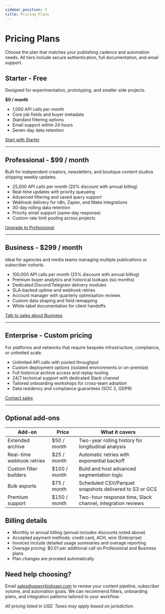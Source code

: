 ```yaml
---
sidebar_position: 3
title: Pricing Plans
---
```


# Pricing Plans

Choose the plan that matches your publishing cadence and automation needs. All tiers include secure authentication, full documentation, and email support.

## Starter - Free

Designed for experimentation, prototyping, and smaller side projects.

**$0 / month**

- 1,000 API calls per month
- Core job fields and buyer metadata
- Standard filtering options
- Email support within 24 hours
- Seven-day data retention

[Start with Starter](/docs/getting-started)

---

## Professional - $99 / month

Built for independent creators, newsletters, and boutique content studios shipping weekly updates.

- 25,000 API calls per month (20% discount with annual billing)
- Real-time updates with priority queueing
- Advanced filtering and saved query support
- Webhook delivery for n8n, Zapier, and Make integrations
- 30-day rolling data retention
- Priority email support (same-day response)
- Custom rate limit pooling across projects

[Upgrade to Professional](mailto:sales@upworkjobsapi.com?subject=Professional%20Plan%20Signup)

---

## Business - $299 / month

Ideal for agencies and media teams managing multiple publications or subscriber cohorts.

- 100,000 API calls per month (25% discount with annual billing)
- Premium buyer analytics and historical lookups (six months)
- Dedicated Discord/Telegram delivery modules
- SLA-backed uptime and webhook retries
- Account manager with quarterly optimisation reviews
- Custom data shaping and field remapping
- White-label documentation for client handoffs

[Talk to sales about Business](mailto:sales@upworkjobsapi.com?subject=Business%20Plan%20Signup)

---

## Enterprise - Custom pricing

For platforms and networks that require bespoke infrastructure, compliance, or unlimited scale.

- Unlimited API calls with pooled throughput
- Custom deployment options (isolated environments or on-premise)
- Full historical archive access and replay tooling
- 24/7 technical support with dedicated Slack channel
- Tailored onboarding workshops for cross-team adoption
- Data residency and compliance guarantees (SOC 2, GDPR)

[Contact sales](mailto:sales@upworkjobsapi.com?subject=Enterprise%20Plan%20Inquiry)

---

## Optional add-ons

| Add-on | Price | What it covers |
|--------|-------|----------------|
| Extended archive | $50 / month | Two-year rolling history for longitudinal analysis |
| Real-time webhook retries | $25 / month | Automatic retries with exponential backoff |
| Custom filter builders | $100 / month | Build and host advanced segmentation logic |
| Bulk exports | $75 / month | Scheduled CSV/Parquet snapshots delivered to S3 or GCS |
| Premium support | $150 / month | Two-hour response time, Slack channel, integration reviews |

## Billing details

- Monthly or annual billing (annual includes discounts noted above)
- Accepted payment methods: credit card, ACH, wire (Enterprise)
- Invoices include detailed usage summaries and overage reporting
- Overage pricing: $0.01 per additional call on Professional and Business plans
- Plan changes are prorated automatically

## Need help choosing?

Email [sales@upworkjobsapi.com](mailto:sales@upworkjobsapi.com) to review your content pipeline, subscriber volume, and automation goals. We can recommend filters, onboarding plans, and integration patterns tailored to your workflow.

*All pricing listed in USD. Taxes may apply based on jurisdiction.*
